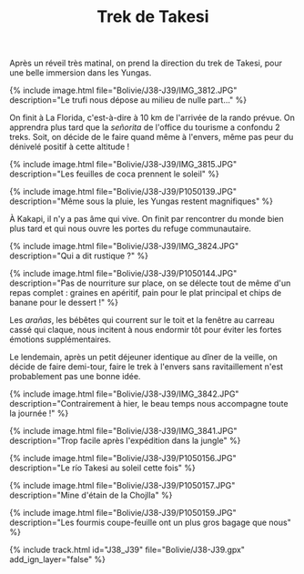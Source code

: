 ﻿---
title: "Trek de Takesi"
permalink: /Bolivie/J38-J39/
sidebar:
  nav: "bolivie"
enable_tracks: true
---

Après un réveil très matinal, on prend la direction du trek de Takesi, pour une belle immersion dans les Yungas.

{% include image.html file="Bolivie/J38-J39/IMG_3812.JPG" description="Le trufi nous dépose au milieu de nulle part..." %}

On finit à La Florida, c'est-à-dire à 10 km de l'arrivée de la rando prévue. On apprendra plus tard que la *señorita* de l'office du tourisme a confondu 2 treks.
Soit, on décide de le faire quand même à l'envers, même pas peur du dénivelé positif à cette altitude !

{% include image.html file="Bolivie/J38-J39/IMG_3815.JPG" description="Les feuilles de coca prennent le soleil" %}

{% include image.html file="Bolivie/J38-J39/P1050139.JPG" description="Même sous la pluie, les Yungas restent magnifiques" %}

À Kakapi, il n'y a pas âme qui vive. On finit par rencontrer du monde bien plus tard et qui nous ouvre les portes du refuge communautaire.

{% include image.html file="Bolivie/J38-J39/IMG_3824.JPG" description="Qui a dit rustique ?" %}

{% include image.html file="Bolivie/J38-J39/P1050144.JPG" description="Pas de nourriture sur place, on se délecte tout de même d'un repas complet : graines en apéritif, pain pour le plat principal et chips de banane pour le dessert !" %}

Les *arañas*, les bébêtes qui courrent sur le toit et la fenêtre au carreau cassé qui claque, nous incitent à nous endormir tôt pour éviter les fortes émotions supplémentaires.

Le lendemain, après un petit déjeuner identique au dîner de la veille, on décide de faire demi-tour, faire le trek à l'envers sans ravitaillement n'est probablement pas une bonne idée.

{% include image.html file="Bolivie/J38-J39/IMG_3842.JPG" description="Contrairement à hier, le beau temps nous accompagne toute la journée !" %}

{% include image.html file="Bolivie/J38-J39/IMG_3841.JPG" description="Trop facile après l'expédition dans la jungle" %}

{% include image.html file="Bolivie/J38-J39/P1050156.JPG" description="Le río Takesi au soleil cette fois" %}

{% include image.html file="Bolivie/J38-J39/P1050157.JPG" description="Mine d'étain de la Chojlla" %}

{% include image.html file="Bolivie/J38-J39/P1050159.JPG" description="Les fourmis coupe-feuille ont un plus gros bagage que nous" %}

{% include track.html id="J38_J39" file="Bolivie/J38-J39.gpx" add_ign_layer="false" %}
